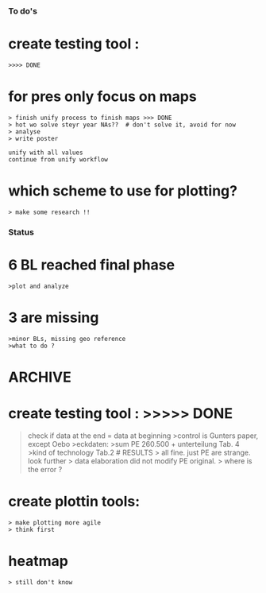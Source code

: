 ### To do's

# create testing tool : 
    >>>> DONE


# for pres only focus on maps
    > finish unify process to finish maps >>> DONE
    > hot wo solve steyr year NAs??  # don't solve it, avoid for now
    > analyse
    > write poster

    unify with all values 
    continue from unify workflow

# which scheme to use for plotting?
    > make some research !!

### Status
# 6 BL reached final phase
    >plot and analyze

# 3 are missing
    >minor BLs, missing geo reference
    >what to do ?



# ARCHIVE
# create testing tool : >>>>> DONE
>check if data at the end = data at beginning
    >control is Gunters paper, except Oebo
    >eckdaten:
        >sum PE 260.500 + unterteilung Tab. 4
        >kind of technology Tab.2
    # RESULTS
        > all fine. just PE are strange. look further
        > data elaboration did not modify PE original. 
        > where is the error ? 

# create plottin tools:
    > make plotting more agile
    > think first
# heatmap
    > still don't know